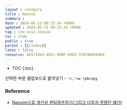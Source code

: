 ```yaml
---
layout : category
title : Neovim
summary : 
date : 2024-05-13 00:15:34 +0900
updated : 2024-05-13 00:15:34 +0900
tag : vim nvim neovim 
toc : true
public : true
parent : [[/index]]
latex : false
resource: A0171044-4D51-48BF-A9E8-378C8A4E6904
---
```

* TOC
{:toc}

선택한 부분 클립보드로 붙여넣기 - `'<,'>w !pbcopy`

### Reference

- [Neovim으로 생산성 퀀텀점프하기(그리고 다루지 못했던 얘기)](https://www.youtube.com/watch?v=DAtLK9AvspI&t=2182s)
 
